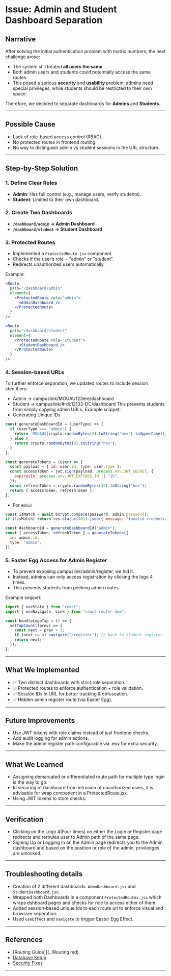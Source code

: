 # Issue: Admin and Student Dashboard Separation

## Narrative

After solving the initial authentication problem with matric numbers, the next challenge arose:

- The system still treated **all users the same**.
- Both admin users and students could potentially access the same routes.
- This posed a serious **security** and **usability** problem: admins need special privileges, while students should be restricted to their own space.

Therefore, we decided to separate dashboards for **Admins** and **Students**.

---

## Possible Cause

- Lack of role-based access control (RBAC).
- No protected routes in frontend routing.
- No way to distinguish admin vs student sessions in the URL structure.

---

## Step-by-Step Solution

### 1. Define Clear Roles

- **Admin**: Has full control (e.g., manage users, verify students).
- **Student**: Limited to their own dashboard.

### 2. Create Two Dashboards

- **`/dashboard/admin` → Admin Dashboard**
- **`/dashboard/student` → Student Dashboard**

### 3. Protected Routes

- Implemented a `ProtectedRoute.jsx` component.
- Checks if the user’s role = "admin" or "student".
- Redirects unauthorized users automatically.

Example:

```jsx
<Route
  path="/dashboard/admin"
  element={
    <ProtectedRoute role="admin">
      <AdminDashboard />
    </ProtectedRoute>
  }
/>

<Route
  path="/dashboard/student"
  element={
    <ProtectedRoute role="student">
      <StudentDashboard />
    </ProtectedRoute>
  }
/>
```

### 4. Session-based URLs

To further enforce separation, we updated routes to include session identifiers:

- Admin → campuslink/MOUAU123ere/dashboard
- Student → campuslink/#rdc12133-DC/dashboard
  This prevents students from simply copying admin URLs.
  Example snippet:
- Generating Unique IDs

```js
const generateDashboardId = (userType) => {
  if (userType === "admin") {
    return `MOUAU${crypto.randomBytes(4).toString("hex").toUpperCase()}`;
  } else {
    return crypto.randomBytes(8).toString("hex");
  }
};

const generateTokens = (user) => {
  const payload = { id: user.id, type: user.type };
  const accessToken = jwt.sign(payload, process.env.JWT_SECRET, {
    expiresIn: process.env.JWT_EXPIRES_IN || "1h",
  });
  const refreshToken = crypto.randomBytes(32).toString("hex");
  return { accessToken, refreshToken };
};
```

- For `Admin`

```js
const isMatch = await bcrypt.compare(password, admin.password);
if (!isMatch) return res.status(401).json({ message: "Invalid credentials" });

const dashboardId = generateDashboardId("admin");
const { accessToken, refreshToken } = generateTokens({
  id: admin.id,
  type: "admin",
});
```

### 5. Easter Egg Access for Admin Register

- To prevent exposing campuslink/admin/register, we hid it.
- Instead, admins can only access registration by clicking the logo 4 times.
- This prevents students from peeking admin routes.

Example snippet:

```jsx
import { useState } from "react";
import { useNavigate, Link } from "react-router-dom";

const handleLogoTap = () => {
  setTapCount((prev) => {
    const next = prev + 1;
    if (next >= 4) navigate("/register"); // back to student register
    return next;
  });
};
```

---

## What We Implemented

- ✅ Two distinct dashboards with strict role separation.
- ✅ Protected routes to enforce authentication + role validation.
- ✅ Session IDs in URL for better tracking & obfuscation.
- ✅ Hidden admin register route (via Easter Egg).

---

## Future Improvements

- Use JWT tokens with role claims instead of just frontend checks.
- Add audit logging for admin actions.
- Make the admin register path configurable via .env for extra security.

---

## What We Learned

- Assigning demarcated or differentiated route path for multiple type login is the way to go.
- In securing of dashboard from intrusion of unauthorized users, it is advisable for wrap component in a ProtectedRoute.jsx.
- Using JWT tokens to store checks.

---

## Verification

- Clicking on the Logo 4(Four times) on either the Login or Register page redirects and reroutes user to Admin path of the same page.
- Signing Up or Logging In on the Admin page redirects you to the Admin dashboard and based on the position or role of the admin, priviledges are unlocked.

---

## Troubleshooting details

- Creation of 2 different dashboards: `AdmnDashboard.jsx` and `StudentDashboard.jsx`.
- Wrapped both Dashboards in a component `ProtectedRoutes.jsx` which wraps dshboard pages and checks for role to access either of them.
- Added session-based unique Ids to each route url to enforce visual and browsser seperation.
- Used `useEffect` and `navigate` to trigger Easter Egg Effect.

---

## References

- [Routing Guide]](../Routing.md)
- [Database Setup]()
- [Security Fixes](../Security%20and%20Authentication%20Documentation/README.md)

---

